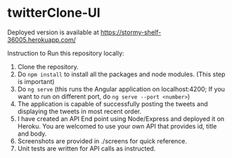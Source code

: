# twitterClone-UI
Deployed version is available at https://stormy-shelf-36005.herokuapp.com/

Instruction to Run this repository locally:
1. Clone the repository.
2. Do `npm install` to install all the packages and node modules. (This step is important)
3. Do `ng serve` (this runs the Angular application on localhost:4200; If you want to run on different port, do `ng serve --port <number>`)
4. The application is capable of successfully posting the tweets and displaying the tweets in most recent order.
5. I have created an API End point using Node/Express and deployed it on Heroku. You are welcomed to use your own API that provides id, title and body.
6. Screenshots are provided in ./screens for quick reference.
7. Unit tests are written for API calls as instructed.


